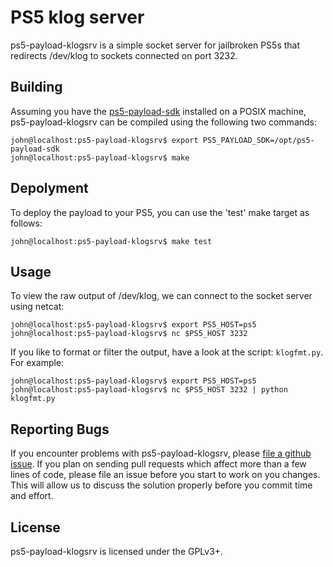 # PS5 klog server
ps5-payload-klogsrv is a simple socket server for jailbroken PS5s that redirects
/dev/klog to sockets connected on port 3232.

## Building
Assuming you have the [ps5-payload-sdk][sdk] installed on a POSIX machine,
ps5-payload-klogsrv can be compiled using the following two commands:
```console
john@localhost:ps5-payload-klogsrv$ export PS5_PAYLOAD_SDK=/opt/ps5-payload-sdk
john@localhost:ps5-payload-klogsrv$ make
```

## Depolyment
To deploy the payload to your PS5, you can use the 'test' make target as follows:
```console
john@localhost:ps5-payload-klogsrv$ make test
```

## Usage
To view the raw output of /dev/klog, we can connect to the socket server using
netcat:
```console
john@localhost:ps5-payload-klogsrv$ export PS5_HOST=ps5
john@localhost:ps5-payload-klogsrv$ nc $PS5_HOST 3232
```
If you like to format or filter the output, have a look at the script: `klogfmt.py`.
For example:
```console
john@localhost:ps5-payload-klogsrv$ export PS5_HOST=ps5
john@localhost:ps5-payload-klogsrv$ nc $PS5_HOST 3232 | python klogfmt.py
```

## Reporting Bugs
If you encounter problems with ps5-payload-klogsrv, please [file a github issue][issues].
If you plan on sending pull requests which affect more than a few lines of code,
please file an issue before you start to work on you changes. This will allow us
to discuss the solution properly before you commit time and effort.

## License
ps5-payload-klogsrv is licensed under the GPLv3+.

[sdk]: https://github.com/john-tornblom/ps5-payload-sdk
[issues]: https://github.com/john-tornblom/ps5-payload-klogsrvissues/new
